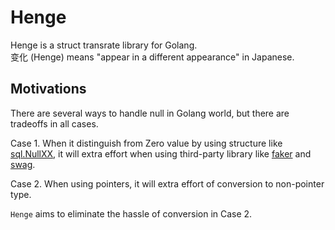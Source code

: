 # Henge

Henge is a struct transrate library for Golang.  
变化 (Henge) means "appear in a different appearance" in Japanese.  

## Motivations

There are several ways to handle null in Golang world, but there are tradeoffs in all cases.  

Case 1. When it distinguish from Zero value by using structure like [sql.NullXX](https://golang.org/pkg/database/sql/),  it will extra effort when using third-party library like [faker](https://github.com/bxcodec/faker) and [swag](https://github.com/swaggo/swag).  

Case 2. When using pointers, it will extra effort of conversion to non-pointer type.  

`Henge` aims to eliminate the hassle of conversion in Case 2. 
